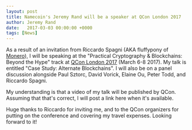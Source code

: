 ```yaml
---
layout: post
title: Namecoin's Jeremy Rand will be a speaker at QCon London 2017
author: Jeremy Rand
date:   2017-03-03 00:00:00 +0000
tags: [News]
---
```


As a result of an invitation from Riccardo Spagni (AKA fluffypony of [Monero](https://getmonero.org/)), I will be speaking at the "Practical Cryptography & Blockchains: Beyond the Hype" track at [QCon London 2017](https://qconlondon.com/) (March 6-8 2017).  My talk is entitled "Case Study: Alternate Blockchains".  I will also be on a panel discussion alongside Paul Sztorc, David Vorick, Elaine Ou, Peter Todd, and Riccardo Spagni.

My understanding is that a video of my talk will be published by QCon.  Assuming that that's correct, I will post a link here when it's available.

Huge thanks to Riccardo for inviting me, and to the QCon organizers for putting on the conference and covering my travel expenses.  Looking forward to it!
